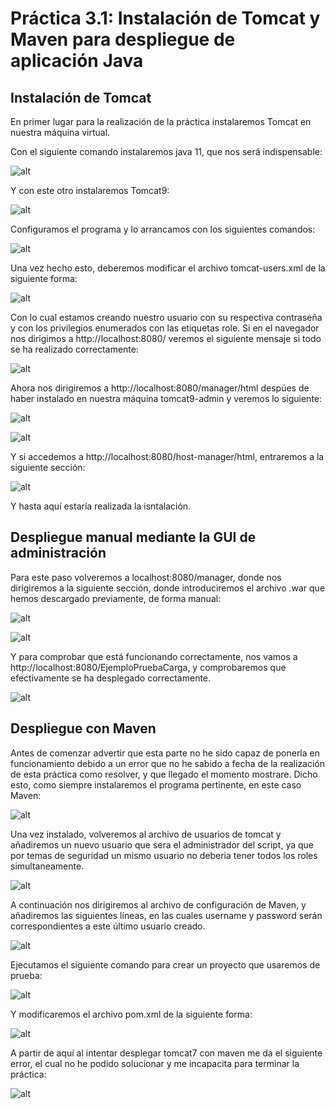 # Práctica 3.1: Instalación de Tomcat y Maven para despliegue de aplicación Java

## Instalación de Tomcat
En primer lugar para la realización de la práctica instalaremos Tomcat en nuestra máquina virtual.

Con el siguiente comando instalaremos java 11, que nos será indispensable:

![alt](images/2.png)

Y con este otro instalaremos Tomcat9:

![alt](images/1.png)

Configuramos el programa y lo arrancamos con los siguientes comandos:

![alt](images/3.png)

Una vez hecho esto, deberemos modificar el archivo tomcat-users.xml de la siguiente forma:

![alt](images/4.png)

Con lo cual estamos creando nuestro usuario con su respectiva contraseña y con los privilegios enumerados con las etiquetas role.
Si en el navegador nos dirigimos a http://localhost:8080/ veremos el siguiente mensaje si todo se ha realizado correctamente:

![alt](images/5.png)

Ahora nos dirigiremos a http://localhost:8080/manager/html despúes de haber instalado en nuestra máquina tomcat9-admin y veremos lo siguiente:

![alt](images/6.png)


![alt](images/7.png)

Y si accedemos a http://localhost:8080/host-manager/html, entraremos a la siguiente sección:

![alt](images/8.png)

Y hasta aquí estaría realizada la isntalación.

## Despliegue manual mediante la GUI de administración

Para este paso volveremos a localhost:8080/manager, donde nos dirigiremos a la siguiente sección, donde introduciremos el archivo .war que hemos descargado previamente, de forma manual:

![alt](images/8.b.png)

![alt](images/9.png)

Y para comprobar que está funcionando correctamente, nos vamos a http://localhost:8080/EjemploPruebaCarga, y comprobaremos que efectivamente se ha desplegado correctamente.

![alt](images/10.png)

## Despliegue con Maven

Antes de comenzar advertir que esta parte no he sido capaz de ponerla en funcionamiento debido a un error que no he sabido a fecha de la realización de esta práctica como resolver, y que llegado el momento mostrare. Dicho esto, como siempre instalaremos el programa pertinente, en este caso Maven:

![alt](images/11.png)

Una vez instalado, volveremos al archivo de usuarios de tomcat y añadiremos un nuevo usuario que sera el administrador del script, ya que por temas de seguridad un mismo usuario no deberia tener todos los roles simultaneamente.

![alt](images/12.png)

A continuación nos dirigiremos al archivo de configuración de Maven, y añadiremos las siguientes líneas, en las cuales username y password serán correspondientes a este último usuario creado.

![alt](images/13.png)

Ejecutamos el siguiente comando para crear un proyecto que usaremos de prueba:

![alt](images/14.png)

Y modificaremos el archivo pom.xml de la siguiente forma:

![alt](images/15.png)

A partir de aquí al intentar desplegar tomcat7 con maven me da el siguiente error, el cual no he podido solucionar y me incapacita para terminar la práctica: 

![alt](images/16.png)